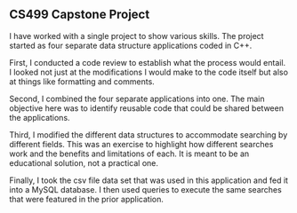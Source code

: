 ## CS499 Capstone Project

I have worked with a single project to show various skills.  The project started as four separate data structure applications coded in C++.

First, I conducted a code review to establish what the process would entail.  I looked not just at the modifications I would make to the code itself but also at things like formatting and comments.  

Second, I combined the four separate applications into one.  The main objective here was to identify reusable code that could be shared between the applications.

Third, I modified the different data structures to accommodate searching by different fields.  This was an exercise to highlight how different searches work and the benefits and limitations of each.  It is meant to be an educational solution, not a practical one.

Finally, I took the csv file data set that was used in this application and fed it into a MySQL database.  I then used queries to execute the same searches that were featured in the prior application.



